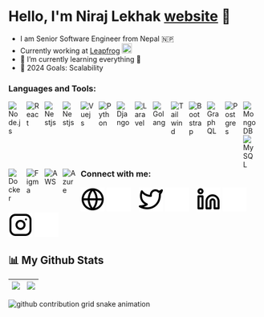 # Hello, I'm Niraj Lekhak [website][website] 👋

- I am Senior Software Engineer from Nepal 🇳🇵
- Currently working at [Leapfrog][leapfrog] <img src='https://avatars.githubusercontent.com/u/3176020?s=200&v=4' width='20' height='20' />
- 🌱 I’m currently learning everything 🤣
- 🥅 2024 Goals: Scalability

### Languages and Tools:

<img align="left" alt="Node.js" width="26px" src="https://cdn.jsdelivr.net/gh/devicons/devicon/icons/nodejs/nodejs-original.svg" style="padding-right:10px;" />

<img align="left" alt="React" width="26px" src="https://cdn.jsdelivr.net/gh/devicons/devicon/icons/react/react-original.svg" style="padding-right:10px;" />

<img align="left" alt="Nestjs" width="26px" src="https://cdn.jsdelivr.net/gh/devicons/devicon@latest/icons/nestjs/nestjs-original.svg" style="padding-right:10px;" />
          

<img align="left" alt="Nestjs" width="26px" src="https://cdn.jsdelivr.net/gh/devicons/devicon/icons/typescript/typescript-original.svg" style="padding-right:10px;" />

<img align="left" alt="Vuejs" width="26px" src="https://cdn.jsdelivr.net/gh/devicons/devicon/icons/vuejs/vuejs-original.svg" style="padding-right:10px;" />

<img align="left" alt="Python" width="26px" src="https://cdn.jsdelivr.net/gh/devicons/devicon/icons/python/python-original.svg" style="padding-right:10px;" />

<img align="left" alt="Django" width="26px" src="https://cdn.jsdelivr.net/gh/devicons/devicon/icons/django/django-plain.svg" style="padding-right:10px;" />

<img src="https://cdn.jsdelivr.net/gh/devicons/devicon@latest/icons/laravel/laravel-original-wordmark.svg" align="left" alt="Laravel" width="26px"  style="padding-right:10px;" />     

<img align="left" alt="Golang" width="26px" src="https://cdn.jsdelivr.net/gh/devicons/devicon/icons/go/go-original-wordmark.svg" style="padding-right:10px;" />

<img align="left" alt="Tailwind" width="26px" src="https://cdn.jsdelivr.net/gh/devicons/devicon@latest/icons/tailwindcss/tailwindcss-original-wordmark.svg" style="padding-right:10px;" />

<img align="left" alt="Bootstrap" width="26px" src="https://cdn.jsdelivr.net/gh/devicons/devicon/icons/bootstrap/bootstrap-original.svg" style="padding-right:10px;" />

<img align="left" alt="GraphQL" width="26px" src="https://cdn.jsdelivr.net/gh/devicons/devicon/icons/graphql/graphql-plain.svg" style="padding-right:10px;" />

<img align="left" alt="Postgres" width="26px" src="https://cdn.jsdelivr.net/gh/devicons/devicon/icons/postgresql/postgresql-plain.svg" style="padding-right:10px;" />

<img align="left" alt="MongoDB" width="26px" src="https://cdn.jsdelivr.net/gh/devicons/devicon/icons/mongodb/mongodb-original.svg" style="padding-right:10px;" />

<img align="left" alt="MySQL" width="26px" src="https://cdn.jsdelivr.net/gh/devicons/devicon/icons/mysql/mysql-original.svg" style="padding-right:10px;" />

<img align="left" alt="Docker" width="26px" src="https://cdn.jsdelivr.net/gh/devicons/devicon/icons/docker/docker-original.svg" style="padding-right:10px;" />


<img align="left" alt="Figma" width="26px" src="https://cdn.jsdelivr.net/gh/devicons/devicon/icons/figma/figma-original.svg" style="padding-right:10px;" />

<img align="left" alt="AWS" width="26px" src="https://cdn.jsdelivr.net/gh/devicons/devicon@latest/icons/amazonwebservices/amazonwebservices-original-wordmark.svg" style="padding-right:10px;" />

<img align="left" alt="Azure" width="26px" src="https://cdn.jsdelivr.net/gh/devicons/devicon@latest/icons/azure/azure-original.svg" style="padding-right:10px;" />

<br />
<br />

### Connect with me:

[![website](./img/globe-light.svg)](https://nirajlekhak.com#gh-light-mode-only)
[![website](./img/globe-dark.svg)](https://nirajlekhak.com#gh-dark-mode-only)
&nbsp;&nbsp;
[![website](./img/twitter-light.svg)](https://twitter.com/lekhakhimself#gh-light-mode-only)
[![website](./img/twitter-dark.svg)](https://twitter.com/lekhakhimself#gh-dark-mode-only)
&nbsp;&nbsp;
[![website](./img/linkedin-light.svg)](https://linkedin.com/in/lekhakhimself#gh-light-mode-only)
[![website](./img/linkedin-dark.svg)](https://linkedin.com/in/lekhakhimself#gh-dark-mode-only)
&nbsp;&nbsp;
[![website](./img/instagram-light.svg)](https://instagram.com/lekhakhimself#gh-light-mode-only)
[![website](./img/instagram-dark.svg)](https://instagram.com/lekhakhimself#gh-dark-mode-only)

## 📊 My Github Stats

| ![](https://github-readme-stats.vercel.app/api?username=nrajlekhak&&show_icons=true&count_private=true&title_color=72A6FD&icon_color=bb2acf&text_color=38BDAD&bg_color=FFFFFF00) | ![](https://github-readme-stats.vercel.app/api/top-langs/?username=nrajlekhak&layout=compact&theme=tokyonight&hide=php&langs_count=8&bg_color=FFFFFF00) |
| -------------------------------------------------------------------------------------------------------------------------------------------------------------------------------- | ------------------------------------------------------------------------------------------------------------------------------------------------------- |

<!-- ![Snake animation](https://github.com/nrajlekhak/nrajlekhak/blob/output/github-contribution-grid-snake.svg) -->

<picture>
  <source media="(prefers-color-scheme: dark)" srcset="https://github.com/nrajlekhak/nrajlekhak/blob/output/output/github-contribution-grid-snake-dark.svg">
  <source media="(prefers-color-scheme: light)" srcset="https://github.com/nrajlekhak/nrajlekhak/blob/output/output/github-contribution-grid-snake.svg">
  <img alt="github contribution grid snake animation" src="https://github.com/nrajlekhak/nrajlekhak/blob/output/output/github-contribution-grid-snake.svg">
</picture>


<!-- <p align="center"><p align="center"> <img src="https://komarev.com/ghpvc/?username=nrajlekhak&style=for-the-badge" alt="nrajlekhak"/> -->

[website]: https://nirajlekhak.com
[leapfrog]: https://www.lftechnology.com/
[twitter]: https://twitter.com/lekhakhimself
[instagram]: https://instagram.com/lekhakhimself
[linkedin]: https://linkedin.com/in/lekhakhimself
